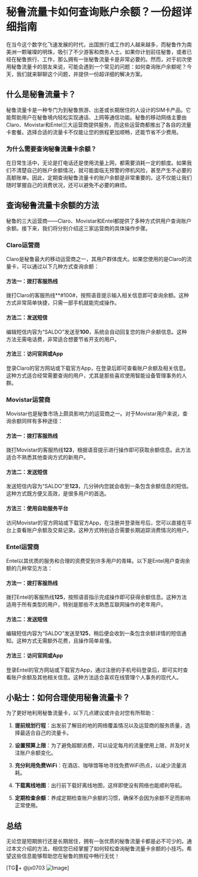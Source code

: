 # 秘鲁流量卡如何查询账户余额？一份超详细指南

在当今这个数字化飞速发展的时代，出国旅行或工作的人越来越多，而秘鲁作为南美洲一颗璀璨的明珠，吸引了不少游客和商务人士。如果你计划前往秘鲁，或者已经在秘鲁旅行、工作，那么拥有一张秘鲁流量卡是非常必要的。然而，对于初次使用秘鲁流量卡的朋友来说，可能会遇到一个常见的问题：如何查询账户余额呢？今天，我们就来聊聊这个问题，并提供一份超详细的解决方案。

## 什么是秘鲁流量卡？

秘鲁流量卡是一种专门为到秘鲁旅游、出差或长期居住的人设计的SIM卡产品。它能帮助用户在秘鲁境内轻松实现通话、上网等通信功能。秘鲁的移动网络主要由Claro、Movistar和Entel三大运营商提供服务，而这些运营商都推出了各自的流量卡套餐。选择合适的流量卡不仅能让您的旅程更加顺畅，还能节省不少费用。

### 为什么需要查询秘鲁流量卡余额？

在日常生活中，无论是打电话还是使用流量上网，都需要消耗一定的额度。如果我们不清楚自己的账户余额情况，就可能面临无预警的停机风险，甚至产生不必要的高额账单。因此，定期查询秘鲁流量卡的账户余额是非常重要的。这不仅能让我们随时掌握自己的消费状况，还可以避免不必要的麻烦。

## 查询秘鲁流量卡余额的方法

秘鲁的三大运营商——Claro、Movistar和Entel都提供了多种方式供用户查询账户余额。接下来，我们将分别介绍这三家运营商的具体操作步骤。

### Claro运营商

Claro是秘鲁最大的移动运营商之一，其用户群体庞大。如果您使用的是Claro的流量卡，可以通过以下几种方式查询余额：

#### 方法一：拨打客服热线
拨打Claro的客服热线**#100#，按照语音提示输入相关信息即可查询余额。这种方式非常简单快捷，只需一部手机就能完成操作。

#### 方法二：发送短信
编辑短信内容为“SALDO”发送至**100**，系统会自动回复您的账户余额信息。这种方法无需电话费，非常适合想要节省开支的用户。

#### 方法三：访问官网或App
登录Claro的官方网站或下载官方App，在登录后即可查看账户余额及相关信息。这种方式适合经常需要查询的用户，尤其是那些喜欢使用智能设备管理事务的人群。

### Movistar运营商

Movistar也是秘鲁市场上颇具影响力的运营商之一。对于Movistar用户来说，查询余额同样有多种途径：

#### 方法一：拨打客服热线
拨打Movistar的客服热线**123**，根据语音提示进行操作即可获取余额信息。此方法适合不熟悉其他查询方式的新用户。

#### 方法二：发送短信
发送短信内容为“SALDO”至**123**，几分钟内您就会收到一条包含余额信息的短信。这种方式既方便又高效，是很多用户的首选。

#### 方法三：使用自助服务平台
访问Movistar的官方网站或下载官方App，在注册并登录账号后，您可以直接在平台上查看账户余额及交易记录。这种方式特别适合需要长期追踪消费情况的用户。

### Entel运营商

Entel以其优质的服务和合理的资费受到许多用户的青睐。以下是Entel用户查询余额的几种常见方法：

#### 方法一：拨打客服热线
拨打Entel的客服热线**125**，按照语音指示完成操作即可获得余额信息。这种方法适用于所有类型的用户，特别是那些不太熟悉互联网操作的老年用户。

#### 方法二：发送短信
编辑短信内容为“SALDO”发送至**125**，稍后便会收到一条包含余额详情的短信通知。这种方式无需额外花费，且操作简单易懂。

#### 方法三：访问官网或App
登录Entel的官方网站或下载官方App，通过注册的手机号码登录后，即可实时查看账户余额及其他相关信息。这种方法适合喜欢在线管理个人事务的现代人。

## 小贴士：如何合理使用秘鲁流量卡？

为了更好地利用秘鲁流量卡，以下几点建议或许会对您有所帮助：

1. **提前规划行程**：出发前了解目的地的网络覆盖情况以及运营商的服务质量，选择最适合自己的流量卡。
   
2. **设置预算上限**：为了避免超额消费，可以设定每月的流量使用上限，并及时关注账户余额变化。

3. **充分利用免费WiFi**：在酒店、咖啡馆等地寻找免费WiFi热点，以减少流量消耗。

4. **下载离线地图**：出行前下载好离线地图，这样即使没有网络也能顺利导航。

5. **定期检查余额**：养成定期检查账户余额的习惯，确保不会因为余额不足而影响正常使用。

## 总结

无论您是短期旅行还是长期居住，拥有一张优质的秘鲁流量卡都是必不可少的。通过本文介绍的方法，相信您已经掌握了如何轻松查询秘鲁流量卡余额的小技巧。希望这些信息能够帮助您在秘鲁的旅程中畅行无忧！

[TG💪+ @jx0703 ![Image](https://github.com/user-attachments/assets/dbca1d08-cadb-493c-b0ec-ad6f7a83f270)]